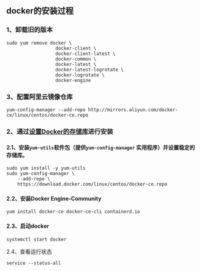 ## docker的安装过程

### 1、卸载旧的版本

```shell
sudo yum remove docker \
                  docker-client \
                  docker-client-latest \
                  docker-common \
                  docker-latest \
                  docker-latest-logrotate \
                  docker-logrotate \
                  docker-engine
```

### 3、配置阿里云镜像仓库

```shell
yum-config-manager --add-repo http://mirrors.aliyun.com/docker-ce/linux/centos/docker-ce.repo
```



### 2、通过[设置Docker的存储库](https://docs.docker.com/engine/install/centos/#install-using-the-repository)进行安装

#### 2.1、安装`yum-utils`软件包（提供`yum-config-manager` 实用程序）并设置**稳定的**存储库。

```shell
sudo yum install -y yum-utils
sudo yum-config-manager \
    --add-repo \
    https://download.docker.com/linux/centos/docker-ce.repo
```

#### 2.2、安装Docker Engine-Community

```shell
yum install docker-ce docker-ce-cli containerd.io
```

#### 2.3、启动docker

```shell
systemctl start docker
```

2.4、查看运行状态

```shell
service --status-all
```

